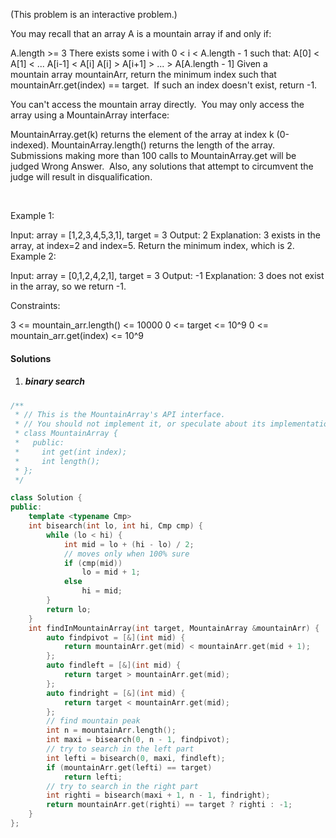 (This problem is an interactive problem.)

You may recall that an array A is a mountain array if and only if:

A.length >= 3
There exists some i with 0 < i < A.length - 1 such that:
A[0] < A[1] < ... A[i-1] < A[i]
A[i] > A[i+1] > ... > A[A.length - 1]
Given a mountain array mountainArr, return the minimum index such that mountainArr.get(index) == target.  If such an index doesn't exist, return -1.

You can't access the mountain array directly.  You may only access the array using a MountainArray interface:

MountainArray.get(k) returns the element of the array at index k (0-indexed).
MountainArray.length() returns the length of the array.
Submissions making more than 100 calls to MountainArray.get will be judged Wrong Answer.  Also, any solutions that attempt to circumvent the judge will result in disqualification.

 

Example 1:

Input: array = [1,2,3,4,5,3,1], target = 3
Output: 2
Explanation: 3 exists in the array, at index=2 and index=5. Return the minimum index, which is 2.
Example 2:

Input: array = [0,1,2,4,2,1], target = 3
Output: -1
Explanation: 3 does not exist in the array, so we return -1.
 

Constraints:

3 <= mountain_arr.length() <= 10000
0 <= target <= 10^9
0 <= mountain_arr.get(index) <= 10^9

#### Solutions

1. ##### binary search

```cpp
/**
 * // This is the MountainArray's API interface.
 * // You should not implement it, or speculate about its implementation
 * class MountainArray {
 *   public:
 *     int get(int index);
 *     int length();
 * };
 */

class Solution {
public:
    template <typename Cmp>
    int bisearch(int lo, int hi, Cmp cmp) {
        while (lo < hi) {
            int mid = lo + (hi - lo) / 2;
            // moves only when 100% sure
            if (cmp(mid))
                lo = mid + 1;
            else
                hi = mid;
        }
        return lo;
    }
    int findInMountainArray(int target, MountainArray &mountainArr) {
        auto findpivot = [&](int mid) {
            return mountainArr.get(mid) < mountainArr.get(mid + 1);
        };
        auto findleft = [&](int mid) {
            return target > mountainArr.get(mid);
        };
        auto findright = [&](int mid) {
            return target < mountainArr.get(mid);
        };
        // find mountain peak
        int n = mountainArr.length();
        int maxi = bisearch(0, n - 1, findpivot);
        // try to search in the left part
        int lefti = bisearch(0, maxi, findleft);
        if (mountainArr.get(lefti) == target)
            return lefti;
        // try to search in the right part
        int righti = bisearch(maxi + 1, n - 1, findright);
        return mountainArr.get(righti) == target ? righti : -1;
    }
};
````